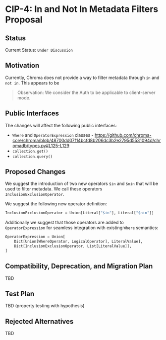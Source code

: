 # CIP-4: In and Not In Metadata Filters Proposal

## Status

Current Status: `Under Discussion`

## **Motivation**

Currently, Chroma does not provide a way to filter metadata through `in` and `not in`. This appears to be

> Observation: We consider the Auth to be applicable to client-server mode.

## **Public Interfaces**

The changes will affect the following public interfaces:

- `Where` and `OperatorExpression`
  classes - https://github.com/chroma-core/chroma/blob/48700dd07f14bcfd8b206dc3b2e2795d5531094d/chromadb/types.py#L125-L129
- `collection.get()`
- `collection.query()`

## **Proposed Changes**

We suggest the introduction of two new operators `$in` and `$nin` that will be used to filter metadata. We call these
operators `InclusionExclusionOperator`.

We suggest the following new operator definition:

```python
InclusionExclusionOperator = Union[Literal["$in"], Literal["$nin"]]
```

Additionally we suggest that those operators are added to `OperatorExpression` for seamless integration with
existing `Where` semantics:

```python
OperatorExpression = Union[
    Dict[Union[WhereOperator, LogicalOperator], LiteralValue],
    Dict[InclusionExclusionOperator, List[LiteralValue]],
]
```

## **Compatibility, Deprecation, and Migration Plan**

TBD

## **Test Plan**

TBD (property testing with hypothesis)

## **Rejected Alternatives**

TBD

